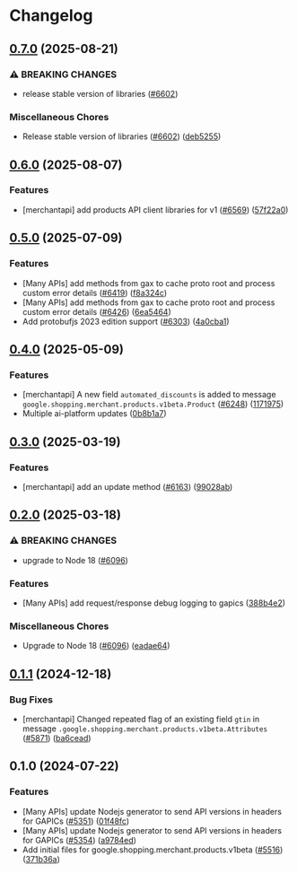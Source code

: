 # Changelog

## [0.7.0](https://github.com/googleapis/google-cloud-node/compare/products-v0.6.0...products-v0.7.0) (2025-08-21)


### ⚠ BREAKING CHANGES

* release stable version of libraries ([#6602](https://github.com/googleapis/google-cloud-node/issues/6602))

### Miscellaneous Chores

* Release stable version of libraries ([#6602](https://github.com/googleapis/google-cloud-node/issues/6602)) ([deb5255](https://github.com/googleapis/google-cloud-node/commit/deb5255541602defd05896fc0093adca05f30440))

## [0.6.0](https://github.com/googleapis/google-cloud-node/compare/products-v0.5.0...products-v0.6.0) (2025-08-07)


### Features

* [merchantapi] add products API client libraries for v1 ([#6569](https://github.com/googleapis/google-cloud-node/issues/6569)) ([57f22a0](https://github.com/googleapis/google-cloud-node/commit/57f22a05e39ad20866b3d5270e55f5660fd727ff))

## [0.5.0](https://github.com/googleapis/google-cloud-node/compare/products-v0.4.0...products-v0.5.0) (2025-07-09)


### Features

* [Many APIs] add methods from gax to cache proto root and process custom error details ([#6419](https://github.com/googleapis/google-cloud-node/issues/6419)) ([f8a324c](https://github.com/googleapis/google-cloud-node/commit/f8a324ca5c3bc0f730e4ed67d9407c44f2414936))
* [Many APIs] add methods from gax to cache proto root and process custom error details ([#6426](https://github.com/googleapis/google-cloud-node/issues/6426)) ([6ea5464](https://github.com/googleapis/google-cloud-node/commit/6ea54642532d9797ea87d7cd01c9fac77f9eb035))
* Add protobufjs 2023 edition support ([#6303](https://github.com/googleapis/google-cloud-node/issues/6303)) ([4a0cba1](https://github.com/googleapis/google-cloud-node/commit/4a0cba1e41a9aeb9c15ad31487ef013c8277cfef))

## [0.4.0](https://github.com/googleapis/google-cloud-node/compare/products-v0.3.0...products-v0.4.0) (2025-05-09)


### Features

* [merchantapi] A new field `automated_discounts` is added to message `google.shopping.merchant.products.v1beta.Product` ([#6248](https://github.com/googleapis/google-cloud-node/issues/6248)) ([1171975](https://github.com/googleapis/google-cloud-node/commit/11719759a25e96b3c2d424e44789c4872dfbcd44))
* Multiple ai-platform updates ([0b8b1a7](https://github.com/googleapis/google-cloud-node/commit/0b8b1a75f33bdf94000321d239834b9b10757862))

## [0.3.0](https://github.com/googleapis/google-cloud-node/compare/products-v0.2.0...products-v0.3.0) (2025-03-19)


### Features

* [merchantapi] add an update method ([#6163](https://github.com/googleapis/google-cloud-node/issues/6163)) ([99028ab](https://github.com/googleapis/google-cloud-node/commit/99028ab3ca6487acf9df82e4d013ffa40d0aebf6))

## [0.2.0](https://github.com/googleapis/google-cloud-node/compare/products-v0.1.1...products-v0.2.0) (2025-03-18)


### ⚠ BREAKING CHANGES

* upgrade to Node 18 ([#6096](https://github.com/googleapis/google-cloud-node/issues/6096))

### Features

* [Many APIs] add request/response debug logging to gapics ([388b4e2](https://github.com/googleapis/google-cloud-node/commit/388b4e20329b7f6fc0dd061dddff573c45104213))


### Miscellaneous Chores

* Upgrade to Node 18 ([#6096](https://github.com/googleapis/google-cloud-node/issues/6096)) ([eadae64](https://github.com/googleapis/google-cloud-node/commit/eadae64d54e07aa2c65097ea52e65008d4e87436))

## [0.1.1](https://github.com/googleapis/google-cloud-node/compare/products-v0.1.0...products-v0.1.1) (2024-12-18)


### Bug Fixes

* [merchantapi] Changed repeated flag of an existing field `gtin` in message `.google.shopping.merchant.products.v1beta.Attributes` ([#5871](https://github.com/googleapis/google-cloud-node/issues/5871)) ([ba6cead](https://github.com/googleapis/google-cloud-node/commit/ba6cead793f9664433916c29bde624c4257ffeea))

## 0.1.0 (2024-07-22)


### Features

* [Many APIs] update Nodejs generator to send API versions in headers for GAPICs ([#5351](https://github.com/googleapis/google-cloud-node/issues/5351)) ([01f48fc](https://github.com/googleapis/google-cloud-node/commit/01f48fce63ec4ddf801d59ee2b8c0db9f6fb8372))
* [Many APIs] update Nodejs generator to send API versions in headers for GAPICs ([#5354](https://github.com/googleapis/google-cloud-node/issues/5354)) ([a9784ed](https://github.com/googleapis/google-cloud-node/commit/a9784ed3db6ee96d171762308bbbcd57390b6866))
* Add initial files for google.shopping.merchant.products.v1beta ([#5516](https://github.com/googleapis/google-cloud-node/issues/5516)) ([371b36a](https://github.com/googleapis/google-cloud-node/commit/371b36a0bb297c5aa7b5b037d9a34408479a69d2))
